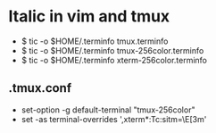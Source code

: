 # Italic in vim and tmux  
* $ tic -o $HOME/.terminfo tmux.terminfo 
* $ tic -o $HOME/.terminfo tmux-256color.terminfo
* $ tic -o $HOME/.terminfo xterm-256color.terminfo

## .tmux.conf
* set-option -g default-terminal "tmux-256color"
* set -as terminal-overrides ',xterm*:Tc:sitm=\E[3m'

